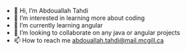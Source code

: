 - 👋 Hi, I’m Abdouallah Tahdi
- 👀 I’m interested in learning more about coding
- 🌱 I’m currently learning angular
- 💞️ I’m looking to collaborate on any java or angular projects
- 📫 How to reach me abdouallah.tahdi@mail.mcgill.ca

<!---
Abdoou213/Abdoou213 is a ✨ special ✨ repository because its `README.md` (this file) appears on your GitHub profile.
You can click the Preview link to take a look at your changes.
--->
